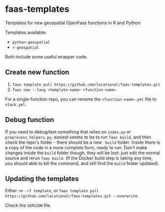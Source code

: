 # faas-templates
Templates for new geospatial OpenFaas functions in R and Python:

Templates available:
- `python-geospatial`
- `r-geospatial`

Both include some useful wrapper code.

## Create new function

1. `faas template pull https://github.com/locational/faas-templates.git`
2. `faas new --lang <template-name> <function-name>`

For a single-function repo, you can rename the `<function-name>.yml` file to `stack.yml`.

## Debug function

If you need to debug/test something that relies on `index.py` or `preprocess_helpers.py`, easiest seems to be to run `faas build`, and then check the repo's folder - there should be a new ` build` folder. Inside there is a copy of the code in a more complete form, ready to run. Don't make changes inside the `build` folder though, they will be lost: just edit the normal source and rerun `faas build`. (If the Docker build step is taking any time, you should able to kill the command, and still find the `build` folder updated).


## Updating the templates

Either `rm -rf template`, or `faas template pull https://github.com/locational/faas-templates.git --overwrite`.

Check the `VERSION` file.
